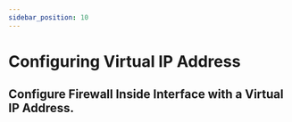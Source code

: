 ```yaml
---
sidebar_position: 10
---
```


# Configuring Virtual IP Address

## Configure Firewall Inside Interface with a Virtual IP Address.